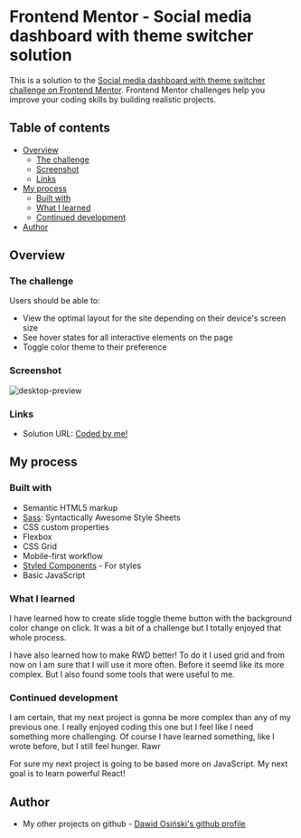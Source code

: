 # Frontend Mentor - Social media dashboard with theme switcher solution

This is a solution to the [Social media dashboard with theme switcher challenge on Frontend Mentor](https://www.frontendmentor.io/challenges/social-media-dashboard-with-theme-switcher-6oY8ozp_H). Frontend Mentor challenges help you improve your coding skills by building realistic projects. 

## Table of contents

- [Overview](#overview)
  - [The challenge](#the-challenge)
  - [Screenshot](#screenshot)
  - [Links](#links)
- [My process](#my-process)
  - [Built with](#built-with)
  - [What I learned](#what-i-learned)
  - [Continued development](#continued-development)
- [Author](#author)
  
## Overview

### The challenge

Users should be able to:

- View the optimal layout for the site depending on their device's screen size
- See hover states for all interactive elements on the page
- Toggle color theme to their preference

### Screenshot

![desktop-preview](https://github.com/myers32/Socials-Dashboard/assets/122280628/eba5a27d-68ec-44c4-ba4b-2e02185e3d87)

### Links

- Solution URL: [Coded by me!](https://myers32.github.io/Socials-Dashboard/)


## My process

### Built with

- Semantic HTML5 markup
- [Sass](https://sass-lang.com/): Syntactically Awesome Style Sheets 
- CSS custom properties
- Flexbox
- CSS Grid
- Mobile-first workflow
- [Styled Components](https://styled-components.com/) - For styles
- Basic JavaScript

### What I learned

I have learned how to create slide toggle theme button with the background color change on click. It was a bit of a challenge but I totally enjoyed that whole process. 

I have also learned how to make RWD better! To do it I used grid and from now on I am sure that I will use it more often. Before it seemd like its more complex. But I also found some tools that were useful to me.

### Continued development

I am certain, that my next project is gonna be more complex than any of my previous one. I really enjoyed coding this one but I feel like I need something more challenging. Of course I have learned something, like I wrote before, but I still feel hunger. Rawr

For sure my next project is going to be based more on JavaScript. My next goal is to learn powerful React! 

## Author

- My other projects on github - [Dawid Osiński's github profile](https://github.com/myers32)
